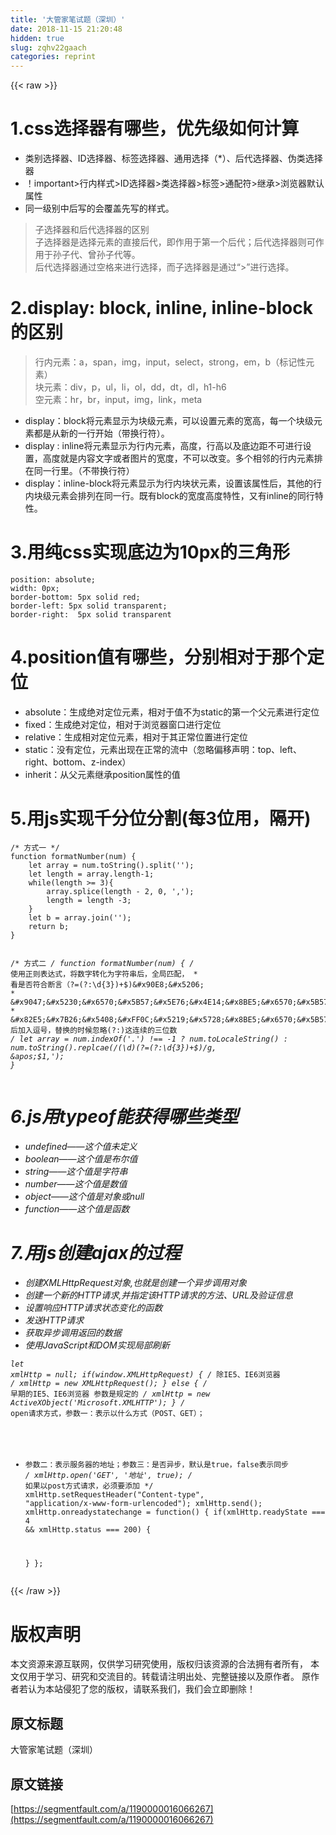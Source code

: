 ```yaml
---
title: '大管家笔试题（深圳）' 
date: 2018-11-15 21:20:48
hidden: true
slug: zqhv22gaach
categories: reprint
---
```


{{< raw >}}
<h1>1.css&#x9009;&#x62E9;&#x5668;&#x6709;&#x54EA;&#x4E9B;&#xFF0C;&#x4F18;&#x5148;&#x7EA7;&#x5982;&#x4F55;&#x8BA1;&#x7B97;</h1><ul><li>&#x7C7B;&#x522B;&#x9009;&#x62E9;&#x5668;&#x3001;ID&#x9009;&#x62E9;&#x5668;&#x3001;&#x6807;&#x7B7E;&#x9009;&#x62E9;&#x5668;&#x3001;&#x901A;&#x7528;&#x9009;&#x62E9;&#xFF08;*&#xFF09;&#x3001;&#x540E;&#x4EE3;&#x9009;&#x62E9;&#x5668;&#x3001;&#x4F2A;&#x7C7B;&#x9009;&#x62E9;&#x5668;</li><li>&#xFF01;important&gt;&#x884C;&#x5185;&#x6837;&#x5F0F;&gt;ID&#x9009;&#x62E9;&#x5668;&gt;&#x7C7B;&#x9009;&#x62E9;&#x5668;&gt;&#x6807;&#x7B7E;&gt;&#x901A;&#x914D;&#x7B26;&gt;&#x7EE7;&#x627F;&gt;&#x6D4F;&#x89C8;&#x5668;&#x9ED8;&#x8BA4;&#x5C5E;&#x6027;</li><li>&#x540C;&#x4E00;&#x7EA7;&#x522B;&#x4E2D;&#x540E;&#x5199;&#x7684;&#x4F1A;&#x8986;&#x76D6;&#x5148;&#x5199;&#x7684;&#x6837;&#x5F0F;&#x3002;</li></ul><blockquote>&#x5B50;&#x9009;&#x62E9;&#x5668;&#x548C;&#x540E;&#x4EE3;&#x9009;&#x62E9;&#x5668;&#x7684;&#x533A;&#x522B;<br>&#x5B50;&#x9009;&#x62E9;&#x5668;&#x662F;&#x9009;&#x62E9;&#x5143;&#x7D20;&#x7684;&#x76F4;&#x63A5;&#x540E;&#x4EE3;&#xFF0C;&#x5373;&#x4F5C;&#x7528;&#x4E8E;&#x7B2C;&#x4E00;&#x4E2A;&#x540E;&#x4EE3;&#xFF1B;&#x540E;&#x4EE3;&#x9009;&#x62E9;&#x5668;&#x5219;&#x53EF;&#x4F5C;&#x7528;&#x4E8E;&#x5B59;&#x5B50;&#x4EE3;&#x3001;&#x66FE;&#x5B59;&#x5B50;&#x4EE3;&#x7B49;&#x3002;<br>&#x540E;&#x4EE3;&#x9009;&#x62E9;&#x5668;&#x901A;&#x8FC7;&#x7A7A;&#x683C;&#x6765;&#x8FDB;&#x884C;&#x9009;&#x62E9;&#xFF0C;&#x800C;&#x5B50;&#x9009;&#x62E9;&#x5668;&#x662F;&#x901A;&#x8FC7;&#x201C;&gt;&#x201D;&#x8FDB;&#x884C;&#x9009;&#x62E9;&#x3002;</blockquote><h1>2.display: block, inline, inline-block&#x7684;&#x533A;&#x522B;</h1><blockquote>&#x884C;&#x5185;&#x5143;&#x7D20;&#xFF1A;a&#xFF0C;span&#xFF0C;img&#xFF0C;input&#xFF0C;select&#xFF0C;strong&#xFF0C;em&#xFF0C;b&#xFF08;&#x6807;&#x8BB0;&#x6027;&#x5143;&#x7D20;&#xFF09;<br>&#x5757;&#x5143;&#x7D20;&#xFF1A;div&#xFF0C;p&#xFF0C;ul&#xFF0C;li&#xFF0C;ol&#xFF0C;dd&#xFF0C;dt&#xFF0C;dl&#xFF0C;h1-h6<br>&#x7A7A;&#x5143;&#x7D20;&#xFF1A;hr&#xFF0C;br&#xFF0C;input&#xFF0C;img&#xFF0C;link&#xFF0C;meta</blockquote><ul><li>display&#xFF1A;block&#x5C06;&#x5143;&#x7D20;&#x663E;&#x793A;&#x4E3A;&#x5757;&#x7EA7;&#x5143;&#x7D20;&#xFF0C;&#x53EF;&#x4EE5;&#x8BBE;&#x7F6E;&#x5143;&#x7D20;&#x7684;&#x5BBD;&#x9AD8;&#xFF0C;&#x6BCF;&#x4E00;&#x4E2A;&#x5757;&#x7EA7;&#x5143;&#x7D20;&#x90FD;&#x662F;&#x4ECE;&#x65B0;&#x7684;&#x4E00;&#x884C;&#x5F00;&#x59CB;&#xFF08;&#x5E26;&#x6362;&#x884C;&#x7B26;&#xFF09;&#x3002;</li><li>display : inline&#x5C06;&#x5143;&#x7D20;&#x663E;&#x793A;&#x4E3A;&#x884C;&#x5185;&#x5143;&#x7D20;&#xFF0C;&#x9AD8;&#x5EA6;&#xFF0C;&#x884C;&#x9AD8;&#x4EE5;&#x53CA;&#x5E95;&#x8FB9;&#x8DDD;&#x4E0D;&#x53EF;&#x8FDB;&#x884C;&#x8BBE;&#x7F6E;&#xFF0C;&#x9AD8;&#x5EA6;&#x5C31;&#x662F;&#x5185;&#x5BB9;&#x6587;&#x5B57;&#x6216;&#x8005;&#x56FE;&#x7247;&#x7684;&#x5BBD;&#x5EA6;&#xFF0C;&#x4E0D;&#x53EF;&#x4EE5;&#x6539;&#x53D8;&#x3002;&#x591A;&#x4E2A;&#x76F8;&#x90BB;&#x7684;&#x884C;&#x5185;&#x5143;&#x7D20;&#x6392;&#x5728;&#x540C;&#x4E00;&#x884C;&#x91CC;&#x3002;&#xFF08;&#x4E0D;&#x5E26;&#x6362;&#x884C;&#x7B26;&#xFF09;</li><li>display&#xFF1A;inline-block&#x5C06;&#x5143;&#x7D20;&#x663E;&#x793A;&#x4E3A;&#x884C;&#x5185;&#x5757;&#x72B6;&#x5143;&#x7D20;&#xFF0C;&#x8BBE;&#x7F6E;&#x8BE5;&#x5C5E;&#x6027;&#x540E;&#xFF0C;&#x5176;&#x4ED6;&#x7684;&#x884C;&#x5185;&#x5757;&#x7EA7;&#x5143;&#x7D20;&#x4F1A;&#x6392;&#x5217;&#x5728;&#x540C;&#x4E00;&#x884C;&#x3002;&#x65E2;&#x6709;block&#x7684;&#x5BBD;&#x5EA6;&#x9AD8;&#x5EA6;&#x7279;&#x6027;&#xFF0C;&#x53C8;&#x6709;inline&#x7684;&#x540C;&#x884C;&#x7279;&#x6027;&#x3002;</li></ul><h1>3.&#x7528;&#x7EAF;css&#x5B9E;&#x73B0;&#x5E95;&#x8FB9;&#x4E3A;10px&#x7684;&#x4E09;&#x89D2;&#x5F62;</h1><pre><code>position: absolute;
width: 0px;
border-bottom: 5px solid red;
border-left: 5px solid transparent;
border-right:  5px solid transparent</code></pre><h1>4.position&#x503C;&#x6709;&#x54EA;&#x4E9B;&#xFF0C;&#x5206;&#x522B;&#x76F8;&#x5BF9;&#x4E8E;&#x90A3;&#x4E2A;&#x5B9A;&#x4F4D;</h1><ul><li>absolute&#xFF1A;&#x751F;&#x6210;&#x7EDD;&#x5BF9;&#x5B9A;&#x4F4D;&#x5143;&#x7D20;&#xFF0C;&#x76F8;&#x5BF9;&#x4E8E;&#x503C;&#x4E0D;&#x4E3A;static&#x7684;&#x7B2C;&#x4E00;&#x4E2A;&#x7236;&#x5143;&#x7D20;&#x8FDB;&#x884C;&#x5B9A;&#x4F4D;</li><li>fixed&#xFF1A;&#x751F;&#x6210;&#x7EDD;&#x5BF9;&#x5B9A;&#x4F4D;&#xFF0C;&#x76F8;&#x5BF9;&#x4E8E;&#x6D4F;&#x89C8;&#x5668;&#x7A97;&#x53E3;&#x8FDB;&#x884C;&#x5B9A;&#x4F4D;</li><li>relative&#xFF1A;&#x751F;&#x6210;&#x76F8;&#x5BF9;&#x5B9A;&#x4F4D;&#x5143;&#x7D20;&#xFF0C;&#x76F8;&#x5BF9;&#x4E8E;&#x5176;&#x6B63;&#x5E38;&#x4F4D;&#x7F6E;&#x8FDB;&#x884C;&#x5B9A;&#x4F4D;</li><li>static&#xFF1A;&#x6CA1;&#x6709;&#x5B9A;&#x4F4D;&#xFF0C;&#x5143;&#x7D20;&#x51FA;&#x73B0;&#x5728;&#x6B63;&#x5E38;&#x7684;&#x6D41;&#x4E2D;&#xFF08;&#x5FFD;&#x7565;&#x504F;&#x79FB;&#x58F0;&#x660E;&#xFF1A;top&#x3001;left&#x3001;right&#x3001;bottom&#x3001;z-index&#xFF09;</li><li>inherit&#xFF1A;&#x4ECE;&#x7236;&#x5143;&#x7D20;&#x7EE7;&#x627F;position&#x5C5E;&#x6027;&#x7684;&#x503C;</li></ul><h1>5.&#x7528;js&#x5B9E;&#x73B0;&#x5343;&#x5206;&#x4F4D;&#x5206;&#x5272;(&#x6BCF;3&#x4F4D;&#x7528;&#xFF0C;&#x9694;&#x5F00;)</h1><pre><code>/* &#x65B9;&#x5F0F;&#x4E00; */
function formatNumber(num) {
    let array = num.toString().split(&apos;&apos;);
    let length = array.length-1;
    while(length &gt;= 3){
        array.splice(length - 2, 0, &apos;,&apos;);
        length = length -3;
    }
    let b = array.join(&apos;&apos;);
    return b;
}

/* &#x65B9;&#x5F0F;&#x4E8C; */
function formatNumber(num) {
    /* &#x4F7F;&#x7528;&#x6B63;&#x5219;&#x8868;&#x8FBE;&#x5F0F;&#xFF0C;&#x5C06;&#x6570;&#x5B57;&#x8F6C;&#x5316;&#x4E3A;&#x5B57;&#x7B26;&#x4E32;&#x540E;&#xFF0C;&#x5168;&#x5C40;&#x5339;&#x914D;&#xFF0C;
     * &#x770B;&#x662F;&#x5426;&#x7B26;&#x5408;&#x65AD;&#x8A00;&#xFF08;?=(?:\d{3})+$)&#x90E8;&#x5206;
     * &#x9047;&#x5230;&#x6570;&#x5B57;&#x5E76;&#x4E14;&#x8BE5;&#x6570;&#x5B57;&#x540E;&#x8DDF;&#x7740;&#x8FDE;&#x7EED;&#x7684;&#x4E09;&#x4F4D;&#x6570;&#x5B57;&#xFF08;&#x53EF;&#x4EE5;&#x51FA;&#x73B0;&#x591A;&#x6B21;&#xFF09;&#xFF0C;
     * &#x82E5;&#x7B26;&#x5408;&#xFF0C;&#x5219;&#x5728;&#x8BE5;&#x6570;&#x5B57;&#xFF08;&apos;$1&apos;)&#x540E;&#x52A0;&#x5165;&#x9017;&#x53F7;&#xFF0C;&#x66FF;&#x6362;&#x7684;&#x65F6;&#x5019;&#x5FFD;&#x7565;(?:)&#x8FD9;&#x8FDE;&#x7EED;&#x7684;&#x4E09;&#x4F4D;&#x6570;
     */
    let array = num.indexOf(&apos;.&apos;) !== -1 ?
        num.toLocaleString() : num.toString().replcae(/(\d)(?=(?:\d{3})+$)/g, &apos;$1,&apos;);
}</code></pre><h1>6.js&#x7528;typeof&#x80FD;&#x83B7;&#x5F97;&#x54EA;&#x4E9B;&#x7C7B;&#x578B;</h1><ul><li>undefined&#x2014;&#x2014;&#x8FD9;&#x4E2A;&#x503C;&#x672A;&#x5B9A;&#x4E49;</li><li>boolean&#x2014;&#x2014;&#x8FD9;&#x4E2A;&#x503C;&#x662F;&#x5E03;&#x5C14;&#x503C;</li><li>string&#x2014;&#x2014;&#x8FD9;&#x4E2A;&#x503C;&#x662F;&#x5B57;&#x7B26;&#x4E32;</li><li>number&#x2014;&#x2014;&#x8FD9;&#x4E2A;&#x503C;&#x662F;&#x6570;&#x503C;</li><li>object&#x2014;&#x2014;&#x8FD9;&#x4E2A;&#x503C;&#x662F;&#x5BF9;&#x8C61;&#x6216;null</li><li>function&#x2014;&#x2014;&#x8FD9;&#x4E2A;&#x503C;&#x662F;&#x51FD;&#x6570;</li></ul><h1>7.&#x7528;js&#x521B;&#x5EFA;ajax&#x7684;&#x8FC7;&#x7A0B;</h1><ul><li>&#x521B;&#x5EFA;XMLHttpRequest&#x5BF9;&#x8C61;,&#x4E5F;&#x5C31;&#x662F;&#x521B;&#x5EFA;&#x4E00;&#x4E2A;&#x5F02;&#x6B65;&#x8C03;&#x7528;&#x5BF9;&#x8C61;</li><li>&#x521B;&#x5EFA;&#x4E00;&#x4E2A;&#x65B0;&#x7684;HTTP&#x8BF7;&#x6C42;,&#x5E76;&#x6307;&#x5B9A;&#x8BE5;HTTP&#x8BF7;&#x6C42;&#x7684;&#x65B9;&#x6CD5;&#x3001;URL&#x53CA;&#x9A8C;&#x8BC1;&#x4FE1;&#x606F;</li><li>&#x8BBE;&#x7F6E;&#x54CD;&#x5E94;HTTP&#x8BF7;&#x6C42;&#x72B6;&#x6001;&#x53D8;&#x5316;&#x7684;&#x51FD;&#x6570;</li><li>&#x53D1;&#x9001;HTTP&#x8BF7;&#x6C42;</li><li>&#x83B7;&#x53D6;&#x5F02;&#x6B65;&#x8C03;&#x7528;&#x8FD4;&#x56DE;&#x7684;&#x6570;&#x636E;</li><li>&#x4F7F;&#x7528;JavaScript&#x548C;DOM&#x5B9E;&#x73B0;&#x5C40;&#x90E8;&#x5237;&#x65B0;</li></ul><pre><code>let xmlHttp = null;
if(window.XMLHttpRequest) {
    /* &#x9664;IE5&#x3001;IE6&#x6D4F;&#x89C8;&#x5668; */
    xmlHttp = new XMLHttpRequest();
} else {
    /* &#x65E9;&#x671F;&#x7684;IE5&#x3001;IE6&#x6D4F;&#x89C8;&#x5668; &#x53C2;&#x6570;&#x662F;&#x89C4;&#x5B9A;&#x7684; */
    xmlHttp = new ActiveXObject(&apos;Microsoft.XMLHTTP&apos;); 
}
/* open&#x8BF7;&#x6C42;&#x65B9;&#x5F0F;&#xFF0C;&#x53C2;&#x6570;&#x4E00;&#xFF1A;&#x8868;&#x793A;&#x4EE5;&#x4EC0;&#x4E48;&#x65B9;&#x5F0F;&#xFF08;POST&#x3001;GET&#xFF09;&#xFF1B;
 * &#x53C2;&#x6570;&#x4E8C;&#xFF1A;&#x8868;&#x793A;&#x670D;&#x52A1;&#x5668;&#x7684;&#x5730;&#x5740;&#xFF1B;&#x53C2;&#x6570;&#x4E09;&#xFF1A;&#x662F;&#x5426;&#x5F02;&#x6B65;&#xFF0C;&#x9ED8;&#x8BA4;&#x662F;true&#xFF0C;false&#x8868;&#x793A;&#x540C;&#x6B65; */
xmlHttp.open(&apos;GET&apos;, &apos;&#x5730;&#x5740;&apos;, true);
/* &#x5982;&#x679C;&#x4EE5;post&#x65B9;&#x5F0F;&#x8BF7;&#x6C42;&#xFF0C;&#x5FC5;&#x987B;&#x8981;&#x6DFB;&#x52A0; */
xmlHttp.setRequestHeader(&quot;Content-type&quot;, &quot;application/x-www-form-urlencoded&quot;);
xmlHttp.send();
xmlHttp.onreadystatechange = function() {
    if(xmlHttp.readyState === 4 &amp;&amp; xmlHttp.status === 200) {
        
    }
};</code></pre>
{{< /raw >}}

# 版权声明
本文资源来源互联网，仅供学习研究使用，版权归该资源的合法拥有者所有，
本文仅用于学习、研究和交流目的。转载请注明出处、完整链接以及原作者。
原作者若认为本站侵犯了您的版权，请联系我们，我们会立即删除！

## 原文标题
大管家笔试题（深圳）

## 原文链接
[https://segmentfault.com/a/1190000016066267](https://segmentfault.com/a/1190000016066267)

